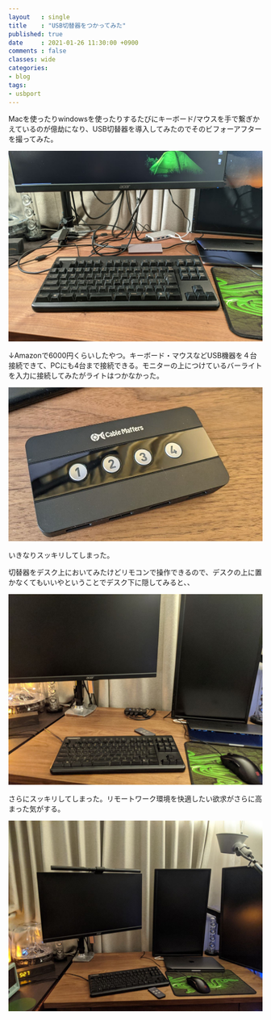 ```yaml
---
layout   : single
title    : "USB切替器をつかってみた"
published: true
date     : 2021-01-26 11:30:00 +0900
comments : false
classes: wide
categories:
- blog
tags:
- usbport
---
```


Macを使ったりwindowsを使ったりするたびにキーボード/マウスを手で繋ぎかえているのが億劫になり、USB切替器を導入してみたのでそのビフォーアフターを撮ってみた。

![img](/assets/images/2021-01-26/20210126_0.jpg)

↓Amazonで6000円くらいしたやつ。キーボード・マウスなどUSB機器を４台接続できて、PCにも4台まで接続できる。モニターの上につけているバーライトを入力に接続してみたがライトはつかなかった。

![img](/assets/images/2021-01-26/20210126_1.jpg)

いきなりスッキリしてしまった。

切替器をデスク上においてみたけどリモコンで操作できるので、デスクの上に置かなくてもいいやということでデスク下に隠してみると、、

![img](/assets/images/2021-01-26/20210126_2.jpg)

さらにスッキリしてしまった。リモートワーク環境を快適したい欲求がさらに高まった気がする。

![img](/assets/images/2021-01-26/20210126_3.jpg)



